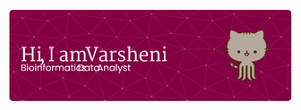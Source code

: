 ![Header](./github-header-image.png)

<!--
✨🌹
**veryshiny/veryshiny** is a ✨ _special_ ✨ repository because its `README.md` (this file) appears on your GitHub profile.
## Hi there, please take a look at some of my projects.

Here are some ideas to get you started:

- 🔭 I’m currently working on ...
- 🌱 I’m currently learning ...
- 👯 I’m looking to collaborate on ...
- 🤔 I’m looking for help with ...
- 💬 Ask me about ...
- 📫 How to reach me: ...
- 😄 Pronouns: ...
- ⚡ Fun fact: ...

Ask me about pretty heatmap tips!

🌸✨
-->


